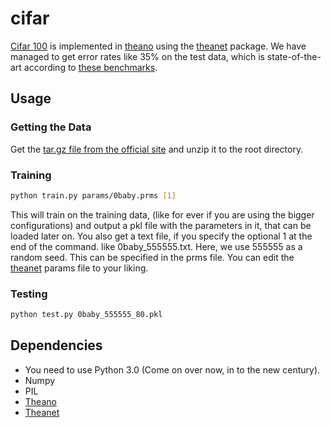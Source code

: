 # cifar
[Cifar 100](http://www.cs.toronto.edu/~kriz/cifar.html) is implemented in [theano](Theano/Theano) using the [theanet](rakeshvar/theanet) package. 
We have managed to get error rates like 35% on the test data, which is state-of-the-art according to 
[these benchmarks](http://rodrigob.github.io/are_we_there_yet/build/classification_datasets_results.html#43494641522d313030). 


## Usage

### Getting the Data

Get the [tar.gz file from the official site](http://www.cs.toronto.edu/~kriz/cifar-100-python.tar.gz)
 and unzip it to the root directory.
 
### Training

```sh
python train.py params/0baby.prms [1]
```

This will train on the training data, (like for ever if you are using the bigger configurations) and 
output a pkl file with the parameters in it, that can be loaded later on. You also get a text file, 
if you specify the optional 1 at the end of the command. like 0baby_555555.txt. 
Here, we use 555555 as a random seed. This can be specified in the prms file.
You can edit the [theanet](rakeshvar/theanet) params file to your liking.

### Testing

```sh
python test.py 0baby_555555_80.pkl
```

## Dependencies

* You need to use Python 3.0 (Come on over now, in to the new century). 
* Numpy
* PIL
* [Theano](Theano/Theano)
* [Theanet](rakeshvar/theanet)
